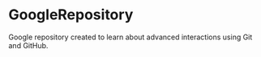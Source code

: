 # GoogleRepository
Google repository created to learn about advanced interactions using Git and GitHub.
